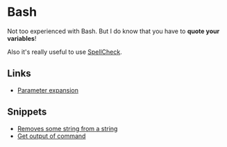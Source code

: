 # Bash
Not too experienced with Bash. But I do know that you have to __quote your variables__!

Also it's really useful to use [SpellCheck](https://www.shellcheck.net).

## Links
- [Parameter expansion](http://wiki.bash-hackers.org/syntax/pe)

## Snippets
- [Removes some string from a string](https://gist.github.com/187a7971fd28de1eeaeabe0bd3a6d457)
- [Get output of command](https://gist.github.com/3c54b62554f1503b7a193f109441b73b)